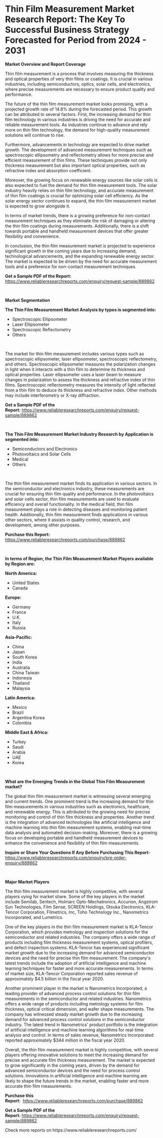 <p><h1>Thin Film Measurement Market Research Report: The Key To Successful Business Strategy Forecasted for Period from 2024 - 2031</h1></p><p><strong>Market Overview and Report Coverage</strong></p>
<p><p>Thin film measurement is a process that involves measuring the thickness and optical properties of very thin films or coatings. It is crucial in various industries, including semiconductors, optics, solar cells, and electronics, where precise measurements are necessary to ensure product quality and performance. </p><p>The future of the thin film measurement market looks promising, with a projected growth rate of 14.8% during the forecasted period. This growth can be attributed to several factors. First, the increasing demand for thin film technology in various industries is driving the need for accurate and reliable measurement tools. As industries continue to advance and rely more on thin film technology, the demand for high-quality measurement solutions will continue to rise.</p><p>Furthermore, advancements in technology are expected to drive market growth. The development of advanced measurement techniques such as spectroscopic ellipsometry and reflectometry allows for more precise and efficient measurement of thin films. These techniques provide not only thickness measurement but also important optical properties, such as refractive index and absorption coefficient.</p><p>Moreover, the growing focus on renewable energy sources like solar cells is also expected to fuel the demand for thin film measurement tools. The solar industry heavily relies on thin film technology, and accurate measurement of thin film coatings is crucial for optimizing solar cell efficiency. As the solar energy sector continues to expand, the thin film measurement market is expected to grow alongside it.</p><p>In terms of market trends, there is a growing preference for non-contact measurement techniques as they eliminate the risk of damaging or altering the thin film coatings during measurements. Additionally, there is a shift towards portable and handheld measurement devices that offer greater flexibility and convenience.</p><p>In conclusion, the thin film measurement market is projected to experience significant growth in the coming years due to increasing demand, technological advancements, and the expanding renewable energy sector. The market is expected to be driven by the need for accurate measurement tools and a preference for non-contact measurement techniques.</p></p>
<p><strong>Get a Sample PDF of the Report:</strong> <a href="https://www.reliableresearchreports.com/enquiry/request-sample/889862">https://www.reliableresearchreports.com/enquiry/request-sample/889862</a></p>
<p>&nbsp;</p>
<p><strong>Market Segmentation</strong></p>
<p><strong>The Thin Film Measurement Market Analysis by types is segmented into:</strong></p>
<p><ul><li>Spectroscopic Ellipsometer</li><li>Laser Ellipsometer</li><li>Spectroscopic Reflectometry</li><li>Others</li></ul></p>
<p>&nbsp;</p>
<p><p>The market for thin film measurement includes various types such as spectroscopic ellipsometer, laser ellipsometer, spectroscopic reflectometry, and others. Spectroscopic ellipsometer measures the polarization changes in light when it interacts with a thin film to determine its thickness and optical properties. Laser ellipsometer uses a laser beam to measure changes in polarization to assess the thickness and refractive index of thin films. Spectroscopic reflectometry measures the intensity of light reflected from a thin film to deduce its thickness and refractive index. Other methods may include interferometry or X-ray diffraction.</p></p>
<p><strong>Get a Sample PDF of the Report:</strong>&nbsp;<a href="https://www.reliableresearchreports.com/enquiry/request-sample/889862">https://www.reliableresearchreports.com/enquiry/request-sample/889862</a></p>
<p>&nbsp;</p>
<p><strong>The Thin Film Measurement Market Industry Research by Application is segmented into:</strong></p>
<p><ul><li>Semiconductors and Electronics</li><li>Photovoltaics and Solar Cells</li><li>Medical</li><li>Others</li></ul></p>
<p>&nbsp;</p>
<p><p>The thin film measurement market finds its application in various sectors. In the semiconductor and electronics industry, these measurements are crucial for ensuring thin film quality and performance. In the photovoltaics and solar cells sector, thin film measurements are used to evaluate efficiency and overall functionality. In the medical field, thin film measurement plays a role in detecting diseases and monitoring patient health. Additionally, thin film measurement finds applications in various other sectors, where it assists in quality control, research, and development, among other purposes.</p></p>
<p><strong>Purchase this Report:</strong>&nbsp; <a href="https://www.reliableresearchreports.com/purchase/889862">https://www.reliableresearchreports.com/purchase/889862</a></p>
<p>&nbsp;</p>
<p><strong>In terms of Region, the Thin Film Measurement Market Players available by Region are:</strong></p>
<p>
    <p> <strong> North America: </strong>
        <ul>
            <li>United States</li>
            <li>Canada</li>
        </ul>
        </p> 
    <p> <strong> Europe: </strong>
        <ul>
            <li>Germany</li>
            <li>France</li>
            <li>U.K.</li>
            <li>Italy</li>
            <li>Russia</li>
        </ul>
        </p> 
    <p> <strong> Asia-Pacific: </strong>
        <ul>
            <li>China</li>
            <li>Japan</li>
            <li>South Korea</li>
            <li>India</li>
            <li>Australia</li>
            <li>China Taiwan</li>
            <li>Indonesia</li>
            <li>Thailand</li>
            <li>Malaysia</li>
        </ul>
        </p> 
    <p> <strong> Latin America: </strong>
        <ul>
            <li>Mexico</li>
            <li>Brazil</li>
            <li>Argentina Korea</li>
            <li>Colombia</li>
        </ul>
        </p> 
    <p> <strong> Middle East & Africa: </strong>
        <ul>
            <li>Turkey</li>
            <li>Saudi</li>
            <li>Arabia</li>
            <li>UAE</li>
            <li>Korea</li>
        </ul>
    </p>
    </p>
<p>&nbsp;</p>
<p><strong>What are the Emerging Trends in the Global Thin Film Measurement market?</strong></p>
<p><p>The global thin film measurement market is witnessing several emerging and current trends. One prominent trend is the increasing demand for thin film measurements in various industries such as electronics, healthcare, and renewable energy. This is attributed to the growing need for precise monitoring and control of thin film thickness and properties. Another trend is the integration of advanced technologies like artificial intelligence and machine learning into thin film measurement systems, enabling real-time data analysis and automated decision-making. Moreover, there is a growing focus on developing portable and handheld measurement devices to enhance the convenience and flexibility of thin film measurements.</p></p>
<p><strong>Inquire or Share Your Questions If Any Before Purchasing This Report</strong>- <a href="https://www.reliableresearchreports.com/enquiry/pre-order-enquiry/889862">https://www.reliableresearchreports.com/enquiry/pre-order-enquiry/889862</a></p>
<p>&nbsp;</p>
<p><strong>Major Market Players</strong></p>
<p><p>The thin film measurement market is highly competitive, with several players vying for market share. Some of the key players in the market include Semilab, Sentech, Holmarc Opto-Mechatronics, Accurion, Angstrom Sun Technologies, Film Sense, SCREEN Holdings, Otsuka Electronics, KLA-Tencor Corporation, Filmetrics, Inc, Toho Technology Inc., Nanometrics Incorporated, and Lumetrics.</p><p>One of the key players in the thin film measurement market is KLA-Tencor Corporation, which provides metrology and inspection solutions for the semiconductor and related industries. The company offers a wide range of products including film thickness measurement systems, optical profilers, and defect inspection systems. KLA-Tencor has experienced significant market growth due to the increasing demand for advanced semiconductor devices and the need for precise thin film measurement. The company's latest trends include the adoption of artificial intelligence and machine learning techniques for faster and more accurate measurements. In terms of market size, KLA-Tencor Corporation reported sales revenue of approximately $4.5 billion in the fiscal year 2020.</p><p>Another prominent player in the market is Nanometrics Incorporated, a leading provider of advanced process control solutions for thin film measurements in the semiconductor and related industries. Nanometrics offers a wide range of products including metrology systems for film thickness, optical critical dimension, and wafer shape measurements. The company has witnessed steady market growth due to the increasing demand for advanced process control solutions in the semiconductor industry. The latest trend in Nanometrics' product portfolio is the integration of artificial intelligence and machine learning algorithms for real-time analysis and control. In terms of sales revenue, Nanometrics Incorporated reported approximately $344 million in the fiscal year 2020.</p><p>Overall, the thin film measurement market is highly competitive, with several players offering innovative solutions to meet the increasing demand for precise and accurate film thickness measurement. The market is expected to grow significantly in the coming years, driven by the demand for advanced semiconductor devices and the need for process control solutions. Innovations in artificial intelligence and machine learning are likely to shape the future trends in the market, enabling faster and more accurate thin film measurements.</p></p>
<p><strong>Purchase this Report:</strong>&nbsp;&nbsp;<a href="https://www.reliableresearchreports.com/purchase/889862">https://www.reliableresearchreports.com/purchase/889862</a></p>
<p></p>
<p><strong>Get a Sample PDF of the Report:</strong>&nbsp;<a href="https://www.reliableresearchreports.com/enquiry/request-sample/889862">https://www.reliableresearchreports.com/enquiry/request-sample/889862</a></p>
<p>Check more reports on https://www.reliableresearchreports.com/</p>